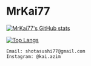 # MrKai77

[![MrKai77's GitHub stats](https://github-readme-stats.vercel.app/api?username=MrKai77&show_icons=true&theme=tokyonight)](https://github.com/anuraghazra/github-readme-stats)

[![Top Langs](https://github-readme-stats.vercel.app/api/top-langs/?username=MrKai77&langs_count=8&show_icons=true&theme=tokyonight)](https://github.com/anuraghazra/github-readme-stats)

```
Email: shotasushi77@gmail.com  
Instagram: @kai.azim
```

